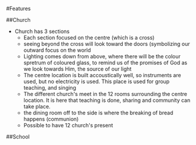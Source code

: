 #Features

##Church

* Church has 3 sections
    * Each section focused on the centre (which is a cross)
    * seeing beyond the cross will look toward the doors (symbolizing our outward focus on the world
    * Lighting comes down from above, where there will be the colour spretrum of coloured glass, to remind us of the promises of God as we look towards Him, the source of our light
    * The centre location is built accoustically well, so instruments are used, but no electricity is used. This place is used for group teaching, and singing
    * The different church's meet in the 12 rooms surrounding the centre location. It is here that teaching is done, sharing and community can take place.
    * the dining room off to the side is where the breaking of bread happens (communion)
    * Possible to have 12 church's present
    

##School
